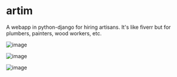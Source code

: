 # artim

A  webapp in python-django for hiring artisans. It's like fiverr but for plumbers, painters, wood workers, etc.

![image](https://user-images.githubusercontent.com/40364978/226136882-76169ca6-f160-4bcf-be9d-d3019df82e2f.png)

![image](https://user-images.githubusercontent.com/40364978/226136905-916ca51d-e614-4c74-a394-bbfa55ad495e.png)

![image](https://user-images.githubusercontent.com/40364978/226136907-69dfe758-99bf-4bfe-9bdf-c83c3ac67756.png)
